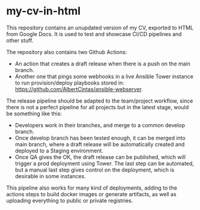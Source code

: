 # my-cv-in-html

This repository contains an unupdated version of my CV, exported to HTML from Google Docs. It is used to test and showcase CI/CD pipelines and other stuff.

The repository also contains two Github Actions:
* An action that creates a draft release when there is a push on the main branch.
* Another one that pings some webhooks in a live Ansible Tower instance to run provision/deploy playbooks stored in: https://github.com/AlbertCintas/ansible-webserver.

The release pipeline should be adapted to the team/project workflow, since there is not a perfect pipeline for all projects but in the latest stage, would be something like this:
* Developers work in their branches, and merge to a common develop branch.
* Once develop branch has been tested enough, it can be merged into main branch, where a draft release will be automatically created and deployed to a Staging environment.
* Once QA gives the OK, the draft release can be published, which will trigger a prod deployment using Tower. The last step can be automated, but a manual last step gives control on the deployment, which is desirable in some instances.

This pipeline also works for many kind of deployments, adding to the actions steps to build docker images or generate artifacts, as well as uploading everything to public or private registries.
